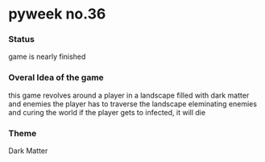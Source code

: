 # pyweek no.36

### Status
game is nearly finished

### Overal Idea of the game
this game revolves around a player in a landscape filled with dark matter and enemies
the player has to traverse the landscape eleminating enemies and curing the world
if the player gets to infected, it will die


### Theme
Dark Matter
